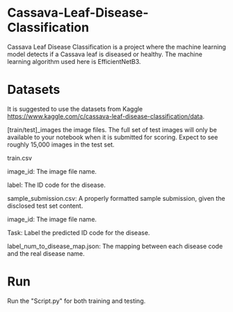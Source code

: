 # Cassava-Leaf-Disease-Classification
Cassava Leaf Disease Classification is a project where the machine learning model detects if a Cassava leaf is diseased or healthy.
The machine learning algorithm used here is EfficientNetB3.

# Datasets
It is suggested to use the datasets from Kaggle https://www.kaggle.com/c/cassava-leaf-disease-classification/data.

[train/test]_images the image files. The full set of test images will only be available to your notebook when it is submitted for scoring. Expect to see roughly 15,000 images in the test set.

train.csv

image_id: The image file name.

label: The ID code for the disease.

sample_submission.csv: A properly formatted sample submission, given the disclosed test set content.

image_id: The image file name.

Task: Label the predicted ID code for the disease.

label_num_to_disease_map.json: The mapping between each disease code and the real disease name.

# Run
Run the "Script.py" for both training and testing.
